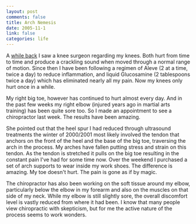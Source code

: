 ```yaml
--- 
layout: post
comments: false
title: Arch Nemesis
date: 2005-11-1
link: false
categories: life
---
```

A <a href="http://www.zanshin.net/blogs/000609.html" title="MCL">while back</a> I saw a knee surgeon regarding my knees. Both hurt from time to time and produce a crackling sound when moved through a normal range of motion. Since then I have been following a regimen of Aleve (2 at a time, twice a day) to reduce inflammation, and liquid Glucosamine (2 tablespoons twice a day) which has eliminated nearly all my pain. Now my knees only hurt once in a while.

My right big toe, however has continued to hurt almost every day. And in the past few weeks my right elbow (injured years ago in martial arts training) has been quite sore too. So I made an appointment to see a chiropractor last week. The results have been amazing.

She pointed out that the heel spur I had reduced through ultrasound treatments the winter of 2000/2001 most likely involved the tendon that anchors on the front of the heel and the base of the big toe, traversing the arch in the process. My arches have fallen putting stress and strain on this tendon. As the tendon is stretched it pulls on the big toe resulting in the constant pain I've had for some time now.  Over the weekend I purchased a set of arch supports to wear inside my work shoes. The difference is amazing. My toe doesn't hurt. The pain is gone as if by magic.

The chiropractor has also been working on the soft tissue around my elbow, particularly below the elbow in my forearm and also on the muscles on that side of my neck. While my elbow is still slightly sore, the overall discomfort level is vastly reduced from where it had been. I know that many people view chiropractic with skepticism, but for me the active nature of the process seems to work wonders.
